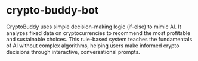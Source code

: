 # crypto-buddy-bot
CryptoBuddy uses simple decision-making logic (if-else) to mimic AI. It analyzes fixed data on cryptocurrencies to recommend the most profitable and sustainable choices. This rule-based system teaches the fundamentals of AI without complex algorithms, helping users make informed crypto decisions through interactive, conversational prompts.
